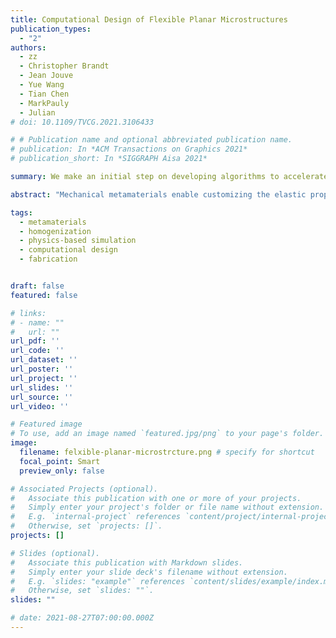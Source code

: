 ```yaml
---
title: Computational Design of Flexible Planar Microstructures
publication_types:
  - "2"
authors:
  - zz 
  - Christopher Brandt
  - Jean Jouve
  - Yue Wang
  - Tian Chen
  - MarkPauly
  - Julian
# doi: 10.1109/TVCG.2021.3106433

# # Publication name and optional abbreviated publication name.
# publication: In *ACM Transactions on Graphics 2021*
# publication_short: In *SIGGRAPH Aisa 2021*

summary: We make an initial step on developing algorithms to accelerate homogenization and metamaterial design for nonlinear elasticity and building a complete framework for the optimal design of planar metamaterials.

abstract: "Mechanical metamaterials enable customizing the elastic properties of physical objects by altering their fine-scale structure. A broad gamut of effective material properties can be produced even from a single fabrication material by optimizing the geometry of a periodic microstructure tiling. Past work has extensively studied the capabilities of microstructures in the small-displacement regime, where periodic homogenization of linear elasticity yields computationally efficient optimal design algorithms. However, many applications involve flexible structures undergoing large deformations for which the accuracy of linear elasticity rapidly deteriorates due to geometric nonlinearities. Design of microstructures at finite strains involves a massive increase in computation and is much less explored; no computational tool yet exists to design metamaterials emulating target hyperelastic laws over finite regions of strain space. \n\nWe make an initial step in this direction, developing algorithms to accelerate homogenization and metamaterial design for nonlinear elasticity and building a complete framework for the optimal design of planar metamaterials. Our nonlinear homogenization method works by efficiently constructing an accurate interpolant of a microstructure’s deformation over a finite space of macroscopic strains likely to be endured by the metamaterial. From this interpolant, the homogenized energy density, stress, and tangent elasticity tensor describing the microstructure’s effective properties can be inexpensively computed at any strain. Our design tool then fits the effective material properties to a target constitutive law over a region of strain space using a parametric shape optimization approach, producing a directly manufacturable geometry. We systematically test our framework by designing a catalog of materials fitting isotropic Hooke’s laws as closely as possible. We demonstrate significantly improved accuracy over traditional linear metamaterial design techniques by fabricating and testing physical prototypes."

tags:
  - metamaterials
  - homogenization
  - physics-based simulation
  - computational design
  - fabrication


draft: false
featured: false

# links:
# - name: ""
#   url: ""
url_pdf: ''
url_code: ''
url_dataset: ''
url_poster: ''
url_project: ''
url_slides: ''
url_source: ''
url_video: ''

# Featured image
# To use, add an image named `featured.jpg/png` to your page's folder. 
image:
  filename: felxible-planar-microstrcture.png # specify for shortcut
  focal_point: Smart
  preview_only: false

# Associated Projects (optional).
#   Associate this publication with one or more of your projects.
#   Simply enter your project's folder or file name without extension.
#   E.g. `internal-project` references `content/project/internal-project/index.md`.
#   Otherwise, set `projects: []`.
projects: []

# Slides (optional).
#   Associate this publication with Markdown slides.
#   Simply enter your slide deck's filename without extension.
#   E.g. `slides: "example"` references `content/slides/example/index.md`.
#   Otherwise, set `slides: ""`.
slides: ""

# date: 2021-08-27T07:00:00.000Z
---
```


<!-- {{% callout note %}}
Click the _Cite_ button above to demo the feature to enable visitors to import publication metadata into their reference management software.
{{% /callout %}} -->